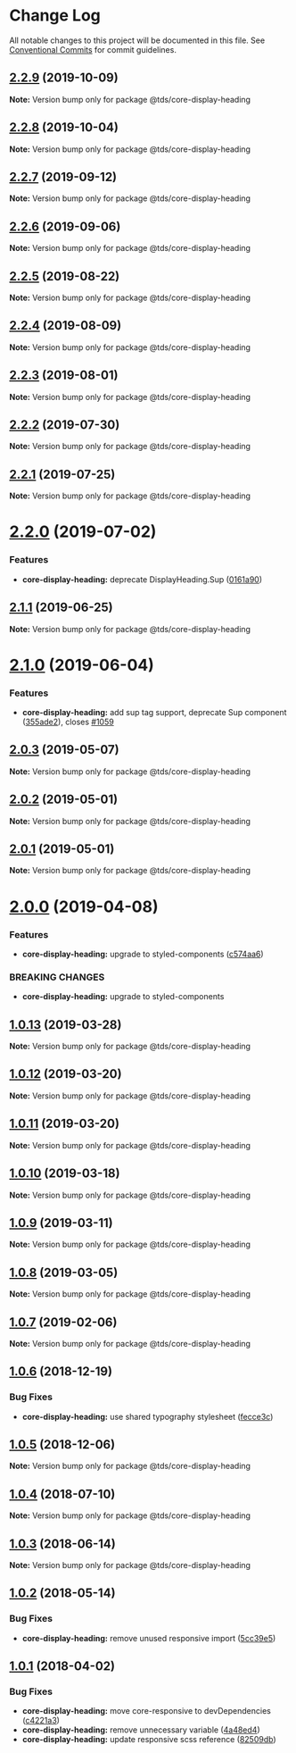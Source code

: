 # Change Log

All notable changes to this project will be documented in this file.
See [Conventional Commits](https://conventionalcommits.org) for commit guidelines.

## [2.2.9](https://github.com/telusdigital/tds/compare/@tds/core-display-heading@2.2.8...@tds/core-display-heading@2.2.9) (2019-10-09)

**Note:** Version bump only for package @tds/core-display-heading





## [2.2.8](https://github.com/telusdigital/tds/compare/@tds/core-display-heading@2.2.7...@tds/core-display-heading@2.2.8) (2019-10-04)

**Note:** Version bump only for package @tds/core-display-heading





## [2.2.7](https://github.com/telusdigital/tds/compare/@tds/core-display-heading@2.2.6...@tds/core-display-heading@2.2.7) (2019-09-12)

**Note:** Version bump only for package @tds/core-display-heading





## [2.2.6](https://github.com/telusdigital/tds/compare/@tds/core-display-heading@2.2.5...@tds/core-display-heading@2.2.6) (2019-09-06)

**Note:** Version bump only for package @tds/core-display-heading





## [2.2.5](https://github.com/telusdigital/tds/compare/@tds/core-display-heading@2.2.4...@tds/core-display-heading@2.2.5) (2019-08-22)

**Note:** Version bump only for package @tds/core-display-heading





## [2.2.4](https://github.com/telusdigital/tds/compare/@tds/core-display-heading@2.2.3...@tds/core-display-heading@2.2.4) (2019-08-09)

**Note:** Version bump only for package @tds/core-display-heading





## [2.2.3](https://github.com/telusdigital/tds/compare/@tds/core-display-heading@2.2.2...@tds/core-display-heading@2.2.3) (2019-08-01)

**Note:** Version bump only for package @tds/core-display-heading





## [2.2.2](https://github.com/telusdigital/tds/compare/@tds/core-display-heading@2.2.1...@tds/core-display-heading@2.2.2) (2019-07-30)

**Note:** Version bump only for package @tds/core-display-heading





## [2.2.1](https://github.com/telusdigital/tds/compare/@tds/core-display-heading@2.2.0...@tds/core-display-heading@2.2.1) (2019-07-25)

**Note:** Version bump only for package @tds/core-display-heading





# [2.2.0](https://github.com/telusdigital/tds/compare/@tds/core-display-heading@2.1.1...@tds/core-display-heading@2.2.0) (2019-07-02)


### Features

* **core-display-heading:** deprecate DisplayHeading.Sup ([0161a90](https://github.com/telusdigital/tds/commit/0161a90))





## [2.1.1](https://github.com/telusdigital/tds/compare/@tds/core-display-heading@2.1.0...@tds/core-display-heading@2.1.1) (2019-06-25)

**Note:** Version bump only for package @tds/core-display-heading





# [2.1.0](https://github.com/telusdigital/tds/compare/@tds/core-display-heading@2.0.3...@tds/core-display-heading@2.1.0) (2019-06-04)

### Features

- **core-display-heading:** add sup tag support, deprecate Sup component ([355ade2](https://github.com/telusdigital/tds/commit/355ade2)), closes [#1059](https://github.com/telusdigital/tds/issues/1059)

## [2.0.3](https://github.com/telusdigital/tds/compare/@tds/core-display-heading@2.0.2...@tds/core-display-heading@2.0.3) (2019-05-07)

**Note:** Version bump only for package @tds/core-display-heading

## [2.0.2](https://github.com/telusdigital/tds/compare/@tds/core-display-heading@2.0.1...@tds/core-display-heading@2.0.2) (2019-05-01)

**Note:** Version bump only for package @tds/core-display-heading

## [2.0.1](https://github.com/telusdigital/tds/compare/@tds/core-display-heading@2.0.0...@tds/core-display-heading@2.0.1) (2019-05-01)

**Note:** Version bump only for package @tds/core-display-heading

# [2.0.0](https://github.com/telusdigital/tds/compare/@tds/core-display-heading@1.0.13...@tds/core-display-heading@2.0.0) (2019-04-08)

### Features

- **core-display-heading:** upgrade to styled-components ([c574aa6](https://github.com/telusdigital/tds/commit/c574aa6))

### BREAKING CHANGES

- **core-display-heading:** upgrade to styled-components

## [1.0.13](https://github.com/telusdigital/tds/compare/@tds/core-display-heading@1.0.12...@tds/core-display-heading@1.0.13) (2019-03-28)

**Note:** Version bump only for package @tds/core-display-heading

## [1.0.12](https://github.com/telusdigital/tds/compare/@tds/core-display-heading@1.0.11...@tds/core-display-heading@1.0.12) (2019-03-20)

**Note:** Version bump only for package @tds/core-display-heading

## [1.0.11](https://github.com/telusdigital/tds/compare/@tds/core-display-heading@1.0.10...@tds/core-display-heading@1.0.11) (2019-03-20)

**Note:** Version bump only for package @tds/core-display-heading

## [1.0.10](https://github.com/telusdigital/tds/compare/@tds/core-display-heading@1.0.9...@tds/core-display-heading@1.0.10) (2019-03-18)

**Note:** Version bump only for package @tds/core-display-heading

## [1.0.9](https://github.com/telusdigital/tds/compare/@tds/core-display-heading@1.0.8...@tds/core-display-heading@1.0.9) (2019-03-11)

**Note:** Version bump only for package @tds/core-display-heading

## [1.0.8](https://github.com/telusdigital/tds/compare/@tds/core-display-heading@1.0.7...@tds/core-display-heading@1.0.8) (2019-03-05)

**Note:** Version bump only for package @tds/core-display-heading

## [1.0.7](https://github.com/telusdigital/tds/compare/@tds/core-display-heading@1.0.6...@tds/core-display-heading@1.0.7) (2019-02-06)

**Note:** Version bump only for package @tds/core-display-heading

<a name="1.0.6"></a>

## [1.0.6](https://github.com/telusdigital/tds/compare/@tds/core-display-heading@1.0.5...@tds/core-display-heading@1.0.6) (2018-12-19)

### Bug Fixes

- **core-display-heading:** use shared typography stylesheet ([fecce3c](https://github.com/telusdigital/tds/commit/fecce3c))

<a name="1.0.5"></a>

## [1.0.5](https://github.com/telusdigital/tds/compare/@tds/core-display-heading@1.0.4...@tds/core-display-heading@1.0.5) (2018-12-06)

**Note:** Version bump only for package @tds/core-display-heading

<a name="1.0.4"></a>

## [1.0.4](https://github.com/telusdigital/tds/compare/@tds/core-display-heading@1.0.3...@tds/core-display-heading@1.0.4) (2018-07-10)

**Note:** Version bump only for package @tds/core-display-heading

<a name="1.0.3"></a>

## [1.0.3](https://github.com/telusdigital/tds/compare/@tds/core-display-heading@1.0.2...@tds/core-display-heading@1.0.3) (2018-06-14)

**Note:** Version bump only for package @tds/core-display-heading

<a name="1.0.2"></a>

## [1.0.2](https://github.com/telusdigital/tds/compare/@tds/core-display-heading@1.0.1...@tds/core-display-heading@1.0.2) (2018-05-14)

### Bug Fixes

- **core-display-heading:** remove unused responsive import ([5cc39e5](https://github.com/telusdigital/tds/commit/5cc39e5))

<a name="1.0.1"></a>

## [1.0.1](https://github.com/telusdigital/tds/compare/@tds/core-display-heading@1.0.0...@tds/core-display-heading@1.0.1) (2018-04-02)

### Bug Fixes

- **core-display-heading:** move core-responsive to devDependencies ([c4221a3](https://github.com/telusdigital/tds/commit/c4221a3))
- **core-display-heading:** remove unnecessary variable ([4a48ed4](https://github.com/telusdigital/tds/commit/4a48ed4))
- **core-display-heading:** update responsive scss reference ([82509db](https://github.com/telusdigital/tds/commit/82509db))

